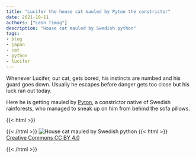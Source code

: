 ```yaml
---
title: "Lucifer the house cat mauled by Pyton the constrictor"
date: 2021-10-11
authors: ["Leon Timog"]
description: "House cat mauled by Swedish python"
tags:
- blog
- japan
- cat
- python
- lucifer
---
```

Whenever Lucifer, our cat, gets bored, his instincts are numbed and his guard goes down. Usually he escapes before danger gets too close but his luck ran out today.

Here he is getting mauled by [Pyton](https://www.ikea.com/au/en/p/djungelskog-glove-puppet-snake-burmese-python-40402849/endemi), a constrictor native of Swedish rainforests, who managed to sneak up on him from behind the sofa pillows.

{{< html >}}<div>{{< /html >}}
![House cat mauled by Swedish python](/lucifer-the-house-cat-mauled-by-pyton-the-constrictor/cat-mauled-by-swedish-python.jpg "House cat mauled by Swedish python")
{{< html >}}<figcaption><a rel="license" href="https://creativecommons.org/licenses/by/4.0/">Creative Commons CC BY 4.0</a></figcaption>
</div>{{< /html >}}